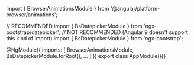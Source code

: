 import { BrowserAnimationsModule } from '@angular/platform-browser/animations';

// RECOMMENDED
import { BsDatepickerModule } from 'ngx-bootstrap/datepicker';
// NOT RECOMMENDED (Angular 9 doesn't support this kind of import)
import { BsDatepickerModule } from 'ngx-bootstrap';

@NgModule({
  imports: [
    BrowserAnimationsModule,
    BsDatepickerModule.forRoot(),
    ...
  ]
})
export class AppModule(){}
